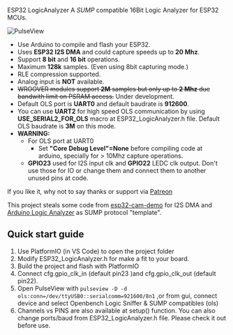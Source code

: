 ESP32 LogicAnalyzer
A *SUMP* compatible 16Bit Logic Analyzer for ESP32 MCUs.

![PulseView](/ESP32_LogicAnalyzer_in_PulseView.png)

* Use Arduino to compile and flash your ESP32.
* Uses **ESP32 I2S DMA** and could capture speeds up to **20 Mhz**.
* Support **8 bit** and **16 bit** operations.
* Maximum **128k** samples. (Even using 8bit capturing mode.)
* RLE compression supported.
* Analog input is **NOT** available.
* ~~WROOVER modules support **2M** samples but only up to **2 Mhz** due bandwith limit on PSRAM access.~~ Under development.
* Default OLS port is **UART0** and default baudrate is **912600**.
* You can use **UART2** for high speed OLS communication by using **USE_SERIAL2_FOR_OLS** macro at ESP32_LogicAnalyzer.h file. Default OLS baudrate is **3M** on this mode.
* **WARNING:** 
  - For OLS port at UART0
    - Set **"Core Debug Level"=None** before compiling code at arduino, specially for > 10Mhz capture operations.
  - **GPIO23** used for I2S input clk and  **GPIO22** LEDC clk output.  Don't use those for IO or change them and connect them to another unused pins at code.


If you like it, why not to say thanks or support via [Patreon](https://www.patreon.com/EUA)

This project steals some code from [esp32-cam-demo](https://github.com/igrr/esp32-cam-demo) for I2S DMA and [Arduino Logic Analyzer](https://github.com/gillham/logic_analyzer) as SUMP protocol "template".


## Quick start guide
1. Use PlatformIO (in VS Code) to open the project folder
2. Modify ESP32_LogicAnalyzer.h for make a fit to your board.
3. Build the project and flash with PlatformIO
4. Connect cfg.gpio_clk_in (default pin23 )and cfg.gpio_clk_out (default pin22).
5. Open PulseView with `pulseview -D -d ols:conn=/dev/ttyUSB0::serialcomm=921600/8n1`  ,or from gui, connect device and select Openbench Logic Sniffer & SUMP compatibles (ols)
6. Channels vs PINS are also available at setup() function. You can also change ports/baud from ESP32_LogicAnalyzer.h file. Please check it out before use.
